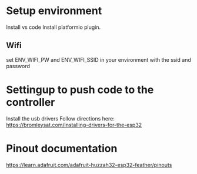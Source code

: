 # Setup environment
Install vs code
Install platformio plugin. 

## Wifi
set ENV_WIFI_PW and ENV_WIFI_SSID in your environment with the ssid and password

# Settingup to push code to the controller
Install the usb drivers
Follow directions here: https://bromleysat.com/installing-drivers-for-the-esp32


# Pinout documentation
https://learn.adafruit.com/adafruit-huzzah32-esp32-feather/pinouts